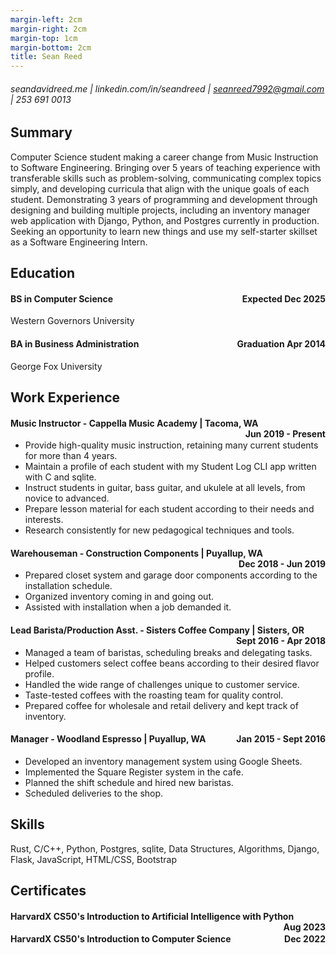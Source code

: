 ```yaml
---
margin-left: 2cm
margin-right: 2cm
margin-top: 1cm
margin-bottom: 2cm
title: Sean Reed
---
```

###### seandavidreed.me | linkedin.com/in/seandreed | seanreed7992@gmail.com | 253 691 0013

## Summary
Computer Science student making a career change from Music Instruction to Software Engineering. Bringing over 5 years of teaching experience with transferable skills such as problem-solving, communicating complex topics simply, and developing curricula that align with the unique goals of each student. Demonstrating 3 years of programming and development through designing and building multiple projects, including an inventory manager web application with Django, Python, and Postgres currently in production. Seeking an opportunity to learn new things and use my self-starter skillset as a Software Engineering Intern.

## Education
#### <span style="float: left">BS in Computer Science</span>
#### <span style="float: right">Expected Dec 2025</span><br>
Western Governors University

#### <span style="float: left;">BA in Business Administration</span>
#### <span style="float: right;">Graduation Apr 2014</span><br>
George Fox University

## Work Experience

#### <span style="float: left">Music Instructor - Cappella Music Academy | Tacoma, WA</span>
#### <span style="float: right">Jun 2019 - Present</span><br>

- Provide high-quality music instruction, retaining many current students for more than 4 years.
- Maintain a profile of each student with my Student Log CLI app written with C and sqlite.
- Instruct students in guitar, bass guitar, and ukulele at all levels, from novice to advanced.
- Prepare lesson material for each student according to their needs and interests.
- Research consistently for new pedagogical techniques and tools.

#### <span style="float: left">Warehouseman - Construction Components | Puyallup, WA</span>
#### <span style="float: right">Dec 2018 - Jun 2019</span><br>

- Prepared closet system and garage door components according to the installation schedule.
- Organized inventory coming in and going out.
- Assisted with installation when a job demanded it.

#### <span style="float: left">Lead Barista/Production Asst. - Sisters Coffee Company | Sisters, OR</span>
#### <span style="float: right">Sept 2016 - Apr 2018</span><br>

- Managed a team of baristas, scheduling breaks and delegating tasks.
- Helped customers select coffee beans according to their desired flavor profile.
- Handled the wide range of challenges unique to customer service.
- Taste-tested coffees with the roasting team for quality control.
- Prepared coffee for wholesale and retail delivery and kept track of inventory.

#### <span style="float: left">Manager - Woodland Espresso | Puyallup, WA</span>
#### <span style="float: right">Jan 2015 - Sept 2016</span><br>

- Developed an inventory management system using Google Sheets.
- Implemented the Square Register system in the cafe.
- Planned the shift schedule and hired new baristas.
- Scheduled deliveries to the shop.

## Skills
Rust, C/C++, Python, Postgres, sqlite, Data Structures, Algorithms, Django, Flask, JavaScript, HTML/CSS, Bootstrap

## Certificates
#### <span style="float: left">HarvardX CS50's Introduction to Artificial Intelligence with Python</span>
#### <span style="float: right">Aug 2023</span><br>
#### <span style="float: left">HarvardX CS50's Introduction to Computer Science</span>
#### <span style="float: right">Dec 2022</span><br>

